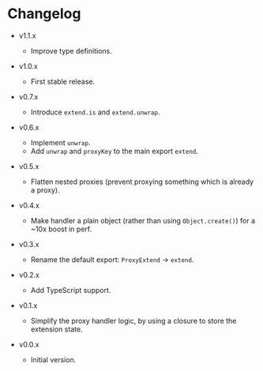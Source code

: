 
# Changelog

- v1.1.x
  - Improve type definitions.

- v1.0.x
  - First stable release.

- v0.7.x
  - Introduce `extend.is` and `extend.unwrap`.

- v0.6.x
  - Implement `unwrap`.
  - Add `unwrap` and `proxyKey` to the main export `extend`.

- v0.5.x
  - Flatten nested proxies (prevent proxying something which is already a proxy).

- v0.4.x
  - Make handler a plain object (rather than using `Object.create()`) for a \~10x boost in perf.

- v0.3.x
  - Rename the default export: `ProxyExtend` -> `extend`.

- v0.2.x
  - Add TypeScript support.

- v0.1.x
  - Simplify the proxy handler logic, by using a closure to store the extension state.

- v0.0.x
  - Initial version.
